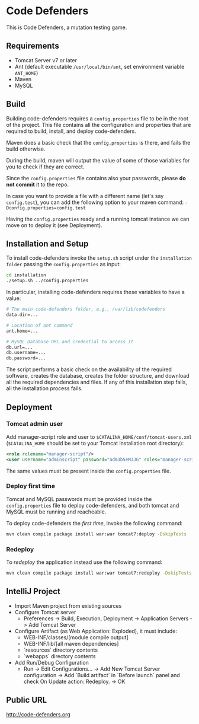 # Code Defenders

This is Code Defenders, a mutation testing game.

## Requirements

- Tomcat Server v7 or later
- Ant (default executable `/usr/local/bin/ant`, set environment variable `ANT_HOME`)
- Maven
- MySQL

## Build
Building code-defenders requires a `config.properties` file to be in the root of the project. This file contains all the configuration and properties that are required to build, install, and deploy code-defenders.

Maven does a basic check that the `config.properties` is there, and fails the build otherwise.

During the build, maven will output the value of some of those variables for you to check if they are correct.

Since the `config.properties` file contains also your passwords, please **do not commit** it to the repo.

In case you want to provide a file with a different name (let's say `config.test`), you can add the following option to your maven command: `-Dconfig.properties=config.test` 

Having the `config.properties` ready and a running tomcat instance we can move on to deploy it (see Deployment).

## Installation and Setup

To install code-defenders invoke the `setup.sh` script under the `installation folder` passing the `config.properties` as input:

```bash
cd installation
./setup.sh ../config.properties
```

In particular, installing code-defenders requires these variables to have a value:

```bash
# The main code-defenders folder, e.g., /var/lib/codefenders
data.dir=...

# Location of ant command
ant.home=...

# MySQL Database URL and credential to access it
db.url=...
db.username=...
db.password=...
```

The script performs a basic check on the availability of the required software, creates the database, creates the folder structure, and download all the required dependencies and files. If any of this installation step fails, all the installation process fails.

## Deployment

### Tomcat admin user

Add manager-script role and user to `$CATALINA_HOME/conf/tomcat-users.xml` (`$CATALINA_HOME` should be set to your Tomcat installation root directory):

```xml
<role rolename="manager-script"/>  
<user username="adminscript" password="adm3b5eM3JG" roles="manager-script"/>  
```

The same values must be present inside the `config.properties` file.

  
### Deploy first time

Tomcat and MySQL passwords must be provided inside the `config.properties` file to deploy code-defenders, and both tomcat and MySQL must be running and reacheable.

To deploy code-defenders the _first time_, invoke the following command:

```bash
mvn clean compile package install war:war tomcat7:deploy -DskipTests
```

### Redeploy
To _redeploy_ the application instead use the following command:

```bash
mvn clean compile package install war:war tomcat7:redeploy -DskipTests
```


<!--, either by editing `makefile` or by passing them as arguments:

```bash
make first [TOMCAT_PASSWORD=... MYSQL_PASSWORD=...]
```
### Redeploy

To compile and _redeploy_:

```bash
make
```
-->

<!--## Database

To create the database, execute `src/main/resources/db/codedefenders.sql`:

```bash
mysql -u [username] -p
> source src/main/resources/db/codedefenders.sql;
```
-->
<!--## Data Storage

Classes, tests and mutants are stored in `/var/lib/codedefenders/`, these directories must exist:

```bash
mkdir -p /var/lib/codedefenders/sources /var/lib/codedefenders/tests /var/lib/codedefenders/mutants
```

The tomcat user (and possibly the user running Code Defenders) must have full permissions on this directory.

Major and Evosuite must be stored in their respective folders within this directory (codedefenders/major and codedefenders/evosuite).
-->

<!--## Integration testing
Before running integration tests, which are activated by using the maven IT profile (-PIT) you need to set up the test resources. Otherwise, the enforcer plugin will break your build.

You can setup the resources by copying the required libraries inside the following folder:
```
src/test/resources/itests/lib/
```

The required libraries are listed inside the following file: ```src/test/resources/itests/lib/libraries.list```
 
Otherwise, you can runn the following script (Mac/Linux and default maven installation) which looks for those libraries in your local maven repository and copies then in the right folder:

```bash
mvn -U clean compile test-compile
cd src/test/resources/itests/lib
for F in $(cat libraries.list); do
  find ~/.m2 -iname "${F}" -exec cp {} . \;
done
cd -
```
Once these libraries are in place you can run the integration tests (note the war:war in the command):

```mvn compile test-compile war:war test -PIT```
-->

## IntelliJ Project

- Import Maven project from existing sources
- Configure Tomcat server
  - Preferences -> Build, Execution, Deployment -> Application Servers -> Add Tomcat Server
- Configure Artifact (as Web Application: Exploded), it must include:
  - WEB-INF/classes/[module compile output]
  - WEB-INF/lib/[all maven dependencies]
  - \`resources\` directory contents
  - \`webapps\` directory contents
- Add Run/Debug Configuration
  - Run -> Edit Configurations... -> Add New Tomcat Server configuration -> Add \`Build artifact\` in \`Before launch\` panel and check On Update action: Redeploy. -> OK

## Public URL

<http://code-defenders.org>
